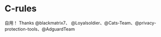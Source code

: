 # C-rules

自用！
Thanks @blackmatrix7、 @Loyalsoldier、@Cats-Team、@privacy-protection-tools、@AdguardTeam
